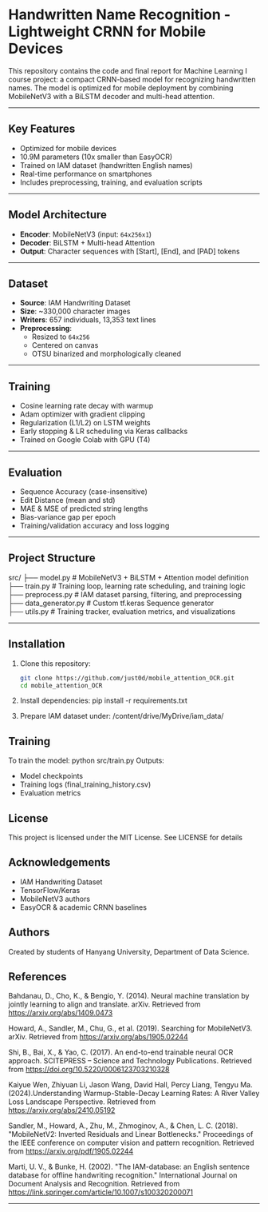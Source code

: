 # Handwritten Name Recognition - Lightweight CRNN for Mobile Devices

This repository contains the code and final report for Machine Learning I course project: a compact CRNN-based model for recognizing handwritten names. The model is optimized for mobile deployment by combining MobileNetV3 with a BiLSTM decoder and multi-head attention.

---

## Key Features

- Optimized for mobile devices  
- 10.9M parameters (10x smaller than EasyOCR)  
- Trained on IAM dataset (handwritten English names)  
- Real-time performance on smartphones  
- Includes preprocessing, training, and evaluation scripts  

---

## Model Architecture

- **Encoder**: MobileNetV3 (input: `64x256x1`)  
- **Decoder**: BiLSTM + Multi-head Attention  
- **Output**: Character sequences with [Start], [End], and [PAD] tokens  

---

## Dataset

- **Source**: IAM Handwriting Dataset  
- **Size**: ~330,000 character images  
- **Writers**: 657 individuals, 13,353 text lines  
- **Preprocessing**:  
  - Resized to `64x256`  
  - Centered on canvas  
  - OTSU binarized and morphologically cleaned  

---

## Training

- Cosine learning rate decay with warmup  
- Adam optimizer with gradient clipping  
- Regularization (L1/L2) on LSTM weights  
- Early stopping & LR scheduling via Keras callbacks  
- Trained on Google Colab with GPU (T4)  

---

## Evaluation

- Sequence Accuracy (case-insensitive)  
- Edit Distance (mean and std)  
- MAE & MSE of predicted string lengths  
- Bias-variance gap per epoch  
- Training/validation accuracy and loss logging  

---

## Project Structure

src/
├── model.py           # MobileNetV3 + BiLSTM + Attention model definition  
├── train.py           # Training loop, learning rate scheduling, and training logic  
├── preprocess.py      # IAM dataset parsing, filtering, and preprocessing  
├── data_generator.py  # Custom tf.keras Sequence generator  
├── utils.py           # Training tracker, evaluation metrics, and visualizations  

---

## Installation

1. Clone this repository:
   ```bash
   git clone https://github.com/just0d/mobile_attention_OCR.git
   cd mobile_attention_OCR

2. Install dependencies:
   pip install -r requirements.txt

3. Prepare IAM dataset under:
   /content/drive/MyDrive/iam_data/

## Training

To train the model: 
python src/train.py
Outputs:
- Model checkpoints
- Training logs (final_training_history.csv)
- Evaluation metrics

## License

This project is licensed under the MIT License. See LICENSE for details

## Acknowledgements
- IAM Handwriting Dataset
- TensorFlow/Keras
- MobileNetV3 authors
- EasyOCR & academic CRNN baselines

## Authors

Created by students of Hanyang University, Department of Data Science.

## References

Bahdanau, D., Cho, K., & Bengio, Y. (2014). Neural machine translation by jointly learning to align and translate. arXiv. Retrieved from https://arxiv.org/abs/1409.0473

Howard, A., Sandler, M., Chu, G., et al. (2019). Searching for MobileNetV3. arXiv. Retrieved from https://arxiv.org/abs/1905.02244

Shi, B., Bai, X., & Yao, C. (2017). An end-to-end trainable neural OCR approach. SCITEPRESS – Science and Technology Publications. Retrieved from https://doi.org/10.5220/0006123703210328

Kaiyue Wen, Zhiyuan Li, Jason Wang, David Hall, Percy Liang, Tengyu Ma.(2024).Understanding Warmup-Stable-Decay Learning Rates: A River Valley Loss Landscape Perspective. Retrieved from https://arxiv.org/abs/2410.05192

Sandler, M., Howard, A., Zhu, M., Zhmoginov, A., & Chen, L. C. (2018). "MobileNetV2: Inverted Residuals and Linear Bottlenecks." Proceedings of the IEEE conference on computer vision and pattern recognition. Retrieved from https://arxiv.org/pdf/1905.02244

Marti, U. V., & Bunke, H. (2002). "The IAM-database: an English sentence database for offline handwriting recognition." International Journal on Document Analysis and Recognition. Retrieved from https://link.springer.com/article/10.1007/s100320200071

---
